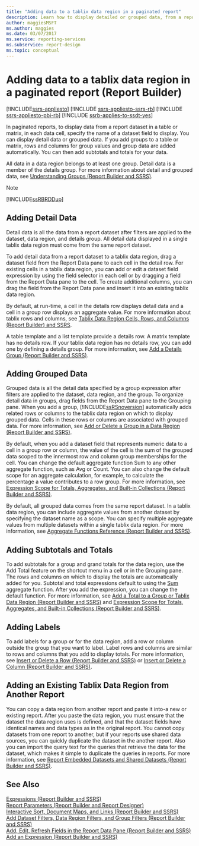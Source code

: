```yaml
---
title: "Adding data to a tablix data region in a paginated report"
description: Learn how to display detailed or grouped data, from a report dataset in a table or matrix, to a tablix data region in a paginated report.
author: maggiesMSFT
ms.author: maggies
ms.date: 03/07/2017
ms.service: reporting-services
ms.subservice: report-design
ms.topic: conceptual
---
```

# Adding data to a tablix data region in a paginated report (Report Builder)

[!INCLUDE[ssrs-appliesto](../../includes/ssrs-appliesto.md)] [!INCLUDE [ssrs-appliesto-ssrs-rb](../../includes/ssrs-appliesto-ssrs-rb.md)] [!INCLUDE [ssrs-appliesto-pbi-rb](../../includes/ssrs-appliesto-pbi-rb.md)] [!INCLUDE [ssrb-applies-to-ssdt-yes](../../includes/ssrb-applies-to-ssdt-yes.md)]

In paginated reports, to display data from a report dataset in a table or matrix, in each data cell, specify the name of a dataset field to display. You can display detail data or grouped data. If you add groups to a table or matrix, rows and columns for group values and group data are added automatically. You can then add subtotals and totals for your data.  
  
 All data in a data region belongs to at least one group. Detail data is a member of the details group. For more information about detail and grouped data, see [Understanding Groups &#40;Report Builder and SSRS&#41;](../../reporting-services/report-design/understanding-groups-report-builder-and-ssrs.md).  
  
> [!NOTE]  
>  [!INCLUDE[ssRBRDDup](../../includes/ssrbrddup-md.md)]  
  
## Adding Detail Data  
 Detail data is all the data from a report dataset after filters are applied to the dataset, data region, and details group. All detail data displayed in a single tablix data region must come from the same report dataset.  
  
 To add detail data from a report dataset to a tablix data region, drag a dataset field from the Report Data pane to each cell in the detail row. For existing cells in a tablix data region, you can add or edit a dataset field expression by using the field selector in each cell or by dragging a field from the Report Data pane to the cell. To create additional columns, you can drag the field from the Report Data pane and insert it into an existing tablix data region.  
  
 By default, at run-time, a cell in the details row displays detail data and a cell in a group row displays an aggregate value. For more information about tablix rows and columns, see [Tablix Data Region Cells, Rows, and Columns &#40;Report Builder&#41; and SSRS](../../reporting-services/report-design/tablix-data-region-cells-rows-and-columns-report-builder-and-ssrs.md).  
  
 A table template and a list template provide a details row. A matrix template has no details row. If your tablix data region has no details row, you can add one by defining a details group. For more information, see [Add a Details Group &#40;Report Builder and SSRS&#41;](../../reporting-services/report-design/add-a-details-group-report-builder-and-ssrs.md).  
  
## Adding Grouped Data  
 Grouped data is all the detail data specified by a group expression after filters are applied to the dataset, data region, and the group. To organize detail data in groups, drag fields from the Report Data pane to the Grouping pane. When you add a group, [!INCLUDE[ssRSnoversion](../../includes/ssrsnoversion-md.md)] automatically adds related rows or columns to the tablix data region on which to display grouped data. Cells in these rows or columns are associated with grouped data. For more information, see [Add or Delete a Group in a Data Region &#40;Report Builder and SSRS&#41;](../../reporting-services/report-design/add-or-delete-a-group-in-a-data-region-report-builder-and-ssrs.md).  
  
 By default, when you add a dataset field that represents numeric data to a cell in a group row or column, the value of the cell is the sum of the grouped data scoped to the innermost row and column group memberships for the cell. You can change the default aggregate function Sum to any other aggregate function, such as Avg or Count. You can also change the default scope for an aggregate calculation, for example, to calculate the percentage a value contributes to a row group. For more information, see [Expression Scope for Totals, Aggregates, and Built-in Collections &#40;Report Builder and SSRS&#41;](../../reporting-services/report-design/expression-scope-for-totals-aggregates-and-built-in-collections.md).  
  
 By default, all grouped data comes from the same report dataset. In a tablix data region, you can include aggregate values from another dataset by specifying the dataset name as a scope. You can specify multiple aggregate values from multiple datasets within a single tablix data region. For more information, see [Aggregate Functions Reference &#40;Report Builder and SSRS&#41;](../../reporting-services/report-design/report-builder-functions-aggregate-functions-reference.md).  
  
## Adding Subtotals and Totals  
 To add subtotals for a group and grand totals for the data region, use the Add Total feature on the shortcut menu in a cell or in the Grouping pane. The rows and columns on which to display the totals are automatically added for you. Subtotal and total expressions default to using the [Sum](../../reporting-services/report-design/report-builder-functions-sum-function.md) aggregate function. After you add the expression, you can change the default function. For more information, see [Add a Total to a Group or Tablix Data Region &#40;Report Builder and SSRS&#41;](../../reporting-services/report-design/add-a-total-to-a-group-or-tablix-data-region-report-builder-and-ssrs.md) and [Expression Scope for Totals, Aggregates, and Built-in Collections &#40;Report Builder and SSRS&#41;](../../reporting-services/report-design/expression-scope-for-totals-aggregates-and-built-in-collections.md).  
  
## Adding Labels  
 To add labels for a group or for the data region, add a row or column outside the group that you want to label. Label rows and columns are similar to rows and columns that you add to display totals. For more information, see [Insert or Delete a Row &#40;Report Builder and SSRS&#41;](../../reporting-services/report-design/insert-or-delete-a-row-report-builder-and-ssrs.md) or [Insert or Delete a Column &#40;Report Builder and SSRS&#41;](../../reporting-services/report-design/insert-or-delete-a-column-report-builder-and-ssrs.md).  
  
## Adding an Existing Tablix Data Region from Another Report  
 You can copy a data region from another report and paste it into-a new or existing report. After you paste the data region, you must ensure that the dataset the data region uses is defined, and that the dataset fields have identical names and data types as in the original report. You cannot copy datasets from one report to another, but if your reports use shared data sources, you can quickly duplicate the dataset in the another report. Also you can import the query text for the queries that retrieve the data for the dataset, which makes it simple to duplicate the queries in reports. For more information, see [Report Embedded Datasets and Shared Datasets &#40;Report Builder and SSRS&#41;](../../reporting-services/report-data/report-embedded-datasets-and-shared-datasets-report-builder-and-ssrs.md).  
  
## See Also  
 [Expressions &#40;Report Builder and SSRS&#41;](../../reporting-services/report-design/expressions-report-builder-and-ssrs.md)   
 [Report Parameters &#40;Report Builder and Report Designer&#41;](../../reporting-services/report-design/report-parameters-report-builder-and-report-designer.md)   
 [Interactive Sort, Document Maps, and Links &#40;Report Builder and SSRS&#41;](../../reporting-services/report-design/interactive-sort-document-maps-and-links-report-builder-and-ssrs.md)   
 [Add Dataset Filters, Data Region Filters, and Group Filters &#40;Report Builder and SSRS&#41;](../../reporting-services/report-design/add-dataset-filters-data-region-filters-and-group-filters.md)   
 [Add, Edit, Refresh Fields in the Report Data Pane &#40;Report Builder and SSRS&#41;](../../reporting-services/report-data/add-edit-refresh-fields-in-the-report-data-pane-report-builder-and-ssrs.md)   
 [Add an Expression &#40;Report Builder and SSRS&#41;](../../reporting-services/report-design/add-an-expression-report-builder-and-ssrs.md)  
  
  
